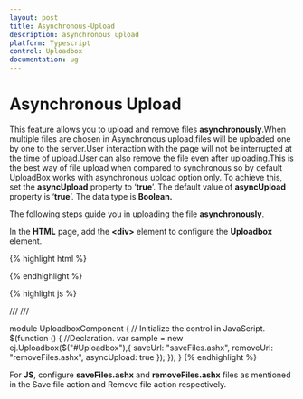 ```yaml
---
layout: post
title: Asynchronous-Upload
description: asynchronous upload
platform: Typescript
control: Uploadbox
documentation: ug
---
```


# Asynchronous Upload

This feature allows you to upload and remove files **asynchronously**.When multiple files are chosen in Asynchronous upload,files will be uploaded one by one to the server.User interaction with the page will not be interrupted at the time of upload.User can also remove the file even after uploading.This is the best way of file upload when compared to synchronous so by default UploadBox works with asynchronous upload option only. To achieve this, set the **asyncUpload** property to ‘**true**’. The default value of **asyncUpload** property is ‘**true**’. The data type is **Boolean.**

The following steps guide you in uploading the file **asynchronously**.

In the **HTML** page, add the **&lt;div&gt;** element to configure the **Uploadbox** element.

{% highlight html %}

<div id="Uploadbox"></div>

{% endhighlight %}

{% highlight js %}

/// <reference path="../tsfiles/jquery.d.ts" />
/// <reference path="../tsfiles/ej.web.all.d.ts" />

module UploadboxComponent {
    // Initialize the control in JavaScript.
    $(function () {
        //Declaration.
        var sample = new ej.Uploadbox($("#Uploadbox"),{
            saveUrl: "saveFiles.ashx",
            removeUrl: "removeFiles.ashx",
            asyncUpload: true
        });
    });
}
{% endhighlight %}

For **JS**, configure **saveFiles.ashx** and **removeFiles.ashx** files as mentioned in the Save file action and Remove file action respectively.

